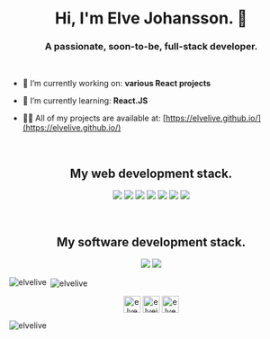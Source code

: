 <h1 align="center">Hi, I'm Elve Johansson. 👋</h1>
<h3 align="center">A passionate, soon-to-be, full-stack developer.</h3>

<br>
<p align="left">
  
  - 🔭 I’m currently working on: **various React projects**
  
  - 🌱 I’m currently learning: **React.JS**
  
  - 👨‍💻 All of my projects are available at: [https://elvelive.github.io/](https://elvelive.github.io/)
</p>

<br>
<h2 align="center">My web development stack.</h2>
<p align="center">
  <!-- HTML/CSS/JS -->
  <img src="https://img.shields.io/badge/html5%20-%23E34F26.svg?&style=for-the-badge&logo=html5&logoColor=white" />
  <img src="https://img.shields.io/badge/css3%20-%231572B6.svg?&style=for-the-badge&logo=css3&logoColor=white" />
  <img src="https://img.shields.io/badge/javascript%20-%23323330.svg?&style=for-the-badge&logo=javascript&logoColor=%23F7DF1E" />
  
  <!-- Frameworks -->
  <img src="https://img.shields.io/badge/react%20-%2320232a.svg?&style=for-the-badge&logo=react&logoColor=%2361DAFB" />
  <img src="https://img.shields.io/badge/bootstrap%20-%23563D7C.svg?&style=for-the-badge&logo=bootstrap&logoColor=white" />
  
  <!-- Backend -->
  <img src="https://img.shields.io/badge/node.js%20-%2343853D.svg?&style=for-the-badge&logo=node.js&logoColor=white" />
  <img src="https://img.shields.io/badge/mysql-%2300f.svg?&style=for-the-badge&logo=mysql&logoColor=white" />
</p>

<br>
<h2 align="center">My software development stack.</h2>
<p align="center">
  <img src="https://img.shields.io/badge/python%20-%2314354C.svg?&style=for-the-badge&logo=python&logoColor=white"/>
  <img src="https://img.shields.io/badge/c%23%20-%23239120.svg?&style=for-the-badge&logo=c-sharp&logoColor=white"/>
</p

<p>
  <img align="left" src="https://github-readme-stats.vercel.app/api/top-langs/?username=elvelive&layout=compact&hide=html" alt="elvelive" />
</p>

<p>&nbsp;<img align="center" src="https://github-readme-stats.vercel.app/api?username=elvelive&show_icons=true" alt="elvelive" /></p>

<p align="center">
  <a href="https://codepen.io/elve_live" target="blank"><img align="center" src="https://cdn.jsdelivr.net/npm/simple-icons@3.0.1/icons/codepen.svg" alt="elve_live" height="30" width="30" /></a>
  <a href="https://linkedin.com/in/elvejohansson" target="blank"><img align="center" src="https://cdn.jsdelivr.net/npm/simple-icons@3.0.1/icons/linkedin.svg" alt="elvejohansson" height="30" width="30" /></a>
  <a href="https://instagram.com/elve_live" target="blank"><img align="center" src="https://cdn.jsdelivr.net/npm/simple-icons@3.0.1/icons/instagram.svg" alt="elve_live" height="30" width="30" /></a>
</p>

<p align="left">
  <img src="https://komarev.com/ghpvc/?username=elvelive" alt="elvelive"/>
</p>

